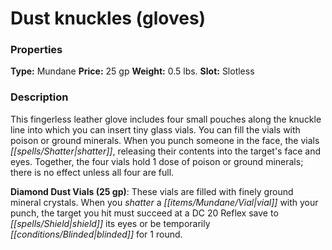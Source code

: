 ﻿---
Title: "Dust knuckles (gloves)"
Type: "Mundane"
Price: "25 gp"
Weight: "0.5 lbs."
Slot: "Slotless"
Description: |
  "This fingerless leather glove includes four small pouches along the knuckle line into which you can insert tiny glass vials. You can fill the vials with poison or ground minerals. When you punch someone in the face, the vials shatter, releasing their contents into the target's face and eyes. Together, the four vials hold 1 dose of poison or ground minerals; there is no effect unless all four are full.
  **Diamond Dust Vials (25 gp)**: These vials are filled with finely ground mineral crystals. When you shatter a vial with your punch, the target you hit must succeed at a DC 20 Reflex save to shield its eyes or be temporarily blinded for 1 round."
Sources: "['Advanced Class Guide']"
---

# Dust knuckles (gloves)

### Properties

**Type:** Mundane **Price:** 25 gp **Weight:** 0.5 lbs. **Slot:** Slotless

### Description

This fingerless leather glove includes four small pouches along the knuckle line into which you can insert tiny glass vials. You can fill the vials with poison or ground minerals. When you punch someone in the face, the vials _[[spells/Shatter|shatter]]_, releasing their contents into the target's face and eyes. Together, the four vials hold 1 dose of poison or ground minerals; there is no effect unless all four are full.

**Diamond Dust Vials (25 gp)**: These vials are filled with finely ground mineral crystals. When you _shatter_ a _[[items/Mundane/Vial|vial]]_ with your punch, the target you hit must succeed at a DC 20 Reflex save to _[[spells/Shield|shield]]_ its eyes or be temporarily _[[conditions/Blinded|blinded]]_ for 1 round.

